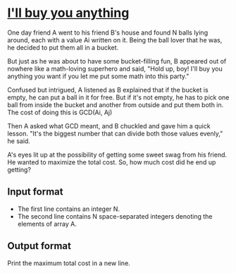 # [I'll buy you anything][link]

One day friend A went to his friend B's house and found N balls lying around, each with a value Ai written on it. Being the ball lover that he was, he decided to put them all in a bucket.

But just as he was about to have some bucket-filling fun, B appeared out of nowhere like a math-loving superhero and said, "Hold up, boy! I'll buy you anything you want if you let me put some math into this party."

Confused but intrigued, A listened as B explained that if the bucket is empty, he can put a ball in it for free. But if it's not empty, he has to pick one ball from inside the bucket and another from outside and put them both in. The cost of doing this is GCD(Ai, Aj)

Then A asked what GCD meant, and B chuckled and gave him a quick lesson. "It's the biggest number that can divide both those values evenly," he said.

A's eyes lit up at the possibility of getting some sweet swag from his friend. He wanted to maximize the total cost. So, how much cost did he end up getting?

## Input format

- The first line contains an integer N.
- The second line contains N space-separated integers denoting the elements of array A.

## Output format

Print the maximum total cost in a new line.

[link]: https://www.hackerearth.com/practice/algorithms/graphs/minimum-spanning-tree/practice-problems/algorithm/ill-buy-you-anything-58bd4544/
